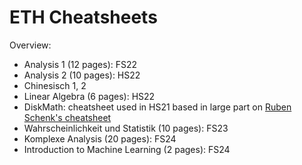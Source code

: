 # ETH Cheatsheets

Overview:

- Analysis 1 (12 pages): FS22
- Analysis 2 (10 pages): HS22
- Chinesisch 1, 2
- Linear Algebra (6 pages): HS22
- DiskMath: cheatsheet used in HS21 based in large part on [Ruben Schenk's cheatsheet](https://n.ethz.ch/~rschenk/pdfs/summaries/first-year-courses/Diskrete_Mathematik_ExamCheatsheet_HS19.pdf)
- Wahrscheinlichkeit und Statistik (10 pages): FS23
- Komplexe Analysis (20 pages): FS24
- Introduction to Machine Learning (2 pages): FS24
